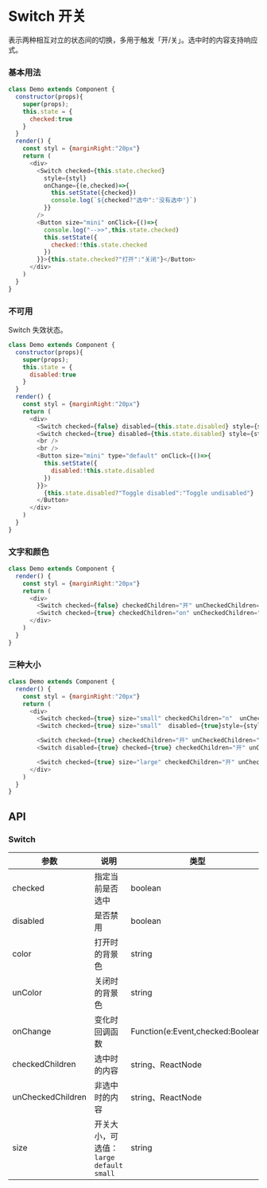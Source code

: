 Switch 开关
===

表示两种相互对立的状态间的切换，多用于触发「开/关」。选中时的内容支持响应式。

### 基本用法

<!--DemoStart--> 
```js
class Demo extends Component {
  constructor(props){
    super(props);
    this.state = {
      checked:true
    }
  }
  render() {
    const styl = {marginRight:"20px"}
    return (
      <div>
        <Switch checked={this.state.checked} 
          style={styl} 
          onChange={(e,checked)=>{
            this.setState({checked})
            console.log(`${checked?"选中":'没有选中'}`)
          }}
        />
        <Button size="mini" onClick={()=>{
          console.log("-->>",this.state.checked)
          this.setState({
            checked:!this.state.checked
          })
        }}>{this.state.checked?"打开":"关闭"}</Button>
      </div>
    )
  }
}
```
<!--End-->

### 不可用

Switch 失效状态。

<!--DemoStart--> 
```js
class Demo extends Component {
  constructor(props){
    super(props);
    this.state = {
      disabled:true
    }
  }
  render() {
    const styl = {marginRight:"20px"}
    return (
      <div>
        <Switch checked={false} disabled={this.state.disabled} style={styl} />
        <Switch checked={true} disabled={this.state.disabled} style={styl} />
        <br />
        <br />
        <Button size="mini" type="default" onClick={()=>{
          this.setState({
            disabled:!this.state.disabled
          })
        }}>
          {this.state.disabled?"Toggle disabled":"Toggle undisabled"}
        </Button>
      </div>
    )
  }
}
```
<!--End-->


### 文字和颜色

<!--DemoStart--> 
```js
class Demo extends Component {
  render() {
    const styl = {marginRight:"20px"}
    return (
      <div>
        <Switch checked={false} checkedChildren="开" unCheckedChildren="关" style={styl} />
        <Switch checked={true} checkedChildren="on" unCheckedChildren="off" color="#9C27B0" unColor="#ff4949" />
      </div>
    )
  }
}
```
<!--End-->


### 三种大小

<!--DemoStart--> 
```js
class Demo extends Component {
  render() {
    const styl = {marginRight:"20px"}
    return (
      <div>
        <Switch checked={true} size="small" checkedChildren="n"  unCheckedChildren="o" style={styl} />
        <Switch checked={true} size="small"  disabled={true}style={styl} />

        <Switch checked={true} checkedChildren="开" unCheckedChildren="关" color="#e503f4" unColor="#ff4949"  style={styl}/>
        <Switch disabled={true} checked={true} checkedChildren="开" unCheckedChildren="关" color="#e503f4" unColor="#ff4949"  style={styl}/>

        <Switch checked={true} size="large" checkedChildren="开" unCheckedChildren="关" style={styl} />
      </div>
    )
  }
}
```
<!--End-->


## API

### Switch 

| 参数 | 说明 | 类型 | 默认值 |
|------ |-------- |---------- |-------- |
| checked | 指定当前是否选中 | boolean | false |
| disabled | 是否禁用 | boolean | false |
| color | 打开时的背景色 | string | - |
| unColor | 关闭时的背景色 | string | - |
| onChange | 变化时回调函数 | Function(e:Event,checked:Boolean) | - |
| checkedChildren |  选中时的内容 | string、ReactNode | - |
| unCheckedChildren |  非选中时的内容 | string、ReactNode | - |
| size |  开关大小，可选值：`large` `default` `small` | string | default |
